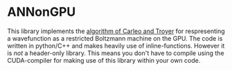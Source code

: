 ANNonGPU
========

This library implements the [algorithm of Carleo and Troyer](https://arxiv.org/abs/1606.02318) for respresenting a wavefunction as a restricted Boltzmann machine on the GPU. The code is written in python/C++ and makes heavily use of inline-functions. However it is *not* a header-only library. This means you don't have to compile using the CUDA-compiler for making use of this library within your own code.
